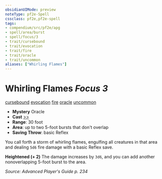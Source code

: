 ```yaml
---
obsidianUIMode: preview
noteType: pf2e-Spell
cssclass: pf2e,pf2e-spell
tags:
- compendium/src/pf2e/apg
- spell/area/burst
- spell/focus/3
- trait/cursebound
- trait/evocation
- trait/fire
- trait/oracle
- trait/uncommon
aliases: ["Whirling Flames"]
---
```

# Whirling Flames *Focus 3*   
[cursebound](rules/traits/cursebound-apg.md "Cursebound Spell Trait")  [evocation](rules/traits/evocation.md "Evocation School Trait")  [fire](rules/traits/fire.md "Fire Energy & Element Trait")  [oracle](rules/traits/oracle-apg.md "Oracle Class Trait")  [uncommon](rules/traits/uncommon.md "Uncommon Rarity Trait")  

- **Mystery** Oracle
- **Cast** [>>](rules/core-rulebook/chapter-9-playing-the-game.md#Actions "Two-Action") 
- **Range**: 30 foot
- **Area**: up to two 5-foot bursts that don't overlap
- **Saving Throw**:  basic Reflex

You call forth a storm of whirling flames, engulfing all creatures in that area and dealing `5d6` fire damage with a basic Reflex save.

**Heightened (+ 2)** The damage increases by `3d6`, and you can add another nonoverlapping 5-foot burst to the area.

*Source: Advanced Player's Guide p. 234*